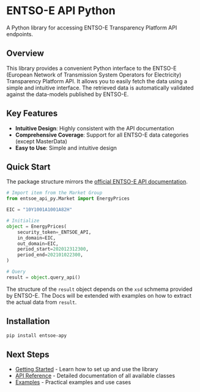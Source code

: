 # ENTSO-E API Python

A Python library for accessing ENTSO-E Transparency Platform API endpoints.

## Overview

This library provides a convenient Python interface to the ENTSO-E (European Network of Transmission System Operators for Electricity) Transparency Platform API. It allows you to easily fetch the data using a simple and intuitive interface. The retrieved data is automatically validated against the data-models published by ENTSO-E.

## Key Features

- **Intuitive Design**: Highly consistent with the API documentation
- **Comprehensive Coverage**: Support for all ENTSO-E data categories (except MasterData)
- **Easy to Use**: Simple and intuitive design

## Quick Start

The package structure mirrors the [official ENTSO-E API documentation](https://documenter.getpostman.com/view/7009892/2s93JtP3F6).

```python
# Import item from the Market Group
from entsoe_api_py.Market import EnergyPrices

EIC = "10Y1001A1001A82H"

# Initialize
object = EnergyPrices(
    security_token=_ENTSOE_API,
    in_domain=EIC,
    out_domain=EIC,
    period_start=202012312300,
    period_end=202101022300,
)

# Query
result = object.query_api()
```

The structure of the `result` object depends on the `xsd` schmema provided by ENTSO-E.
The Docs will be extended with examples on how to extract the actual data from `result`.

## Installation

```bash
pip install entsoe-apy
```

## Next Steps

- [Getting Started](getting_started.md) - Learn how to set up and use the library
- [API Reference](items.md) - Detailed documentation of all available classes
- [Examples](examples.md) - Practical examples and use cases
